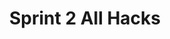 ---
layout: base
title: Sprint 2 All Hacks
description: Page for All
hide: true
permalink: /sprint1review
---